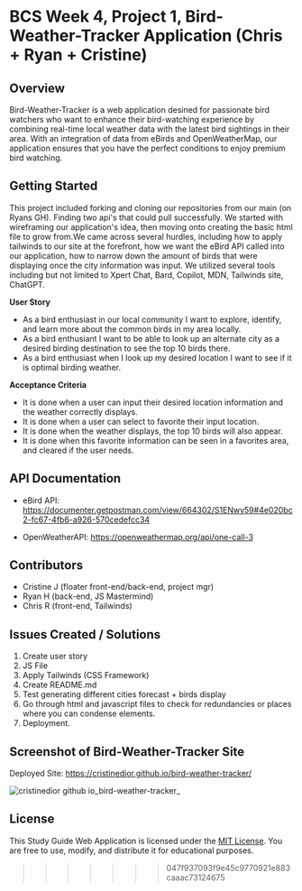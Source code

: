# BCS Week 4, Project 1, Bird-Weather-Tracker Application (Chris + Ryan + Cristine)

## Overview

Bird-Weather-Tracker is a web application desined for passionate bird watchers who want to enhance their bird-watching experience by combining real-time local weather data with the latest bird sightings in their area. With an integration of data from eBirds and OpenWeatherMap, our application ensures that you have the perfect conditions to enjoy premium bird watching. 

## Getting Started

This project included forking and cloning our repositories from our main (on Ryans GH). Finding two api's that could pull successfully. We started with wireframing our application's idea, then moving onto creating the basic html file to grow from.We came across several hurdles, including how to apply tailwinds to our site at the forefront, how we want the eBird API called into our application, how to narrow down the amount of birds that were displaying once the city information was input. We utilized several tools including but not limited to Xpert Chat, Bard, Copilot, MDN, Tailwinds site, ChatGPT.

**User Story**

- As a bird enthusiast in our local community I want to explore, identify, and learn more about the common birds in my area locally.
- As a bird enthusiant I want to be able to look up an alternate city as a desired birding destination to see the top 10 birds there.
- As a bird enthusiast when I look up my desired location I want to see if it is optimal birding weather.

**Acceptance Criteria**
- It is done when a user can input their desired location information and the weather correctly displays.
- It is done when a user can select to favorite their input location.
- It is done when the weather displays, the top 10 birds will also appear.
- It is done when this favorite information can be seen in a favorites area, and cleared if the user needs.

## API Documentation

- eBird API: https://documenter.getpostman.com/view/664302/S1ENwy59#4e020bc2-fc67-4fb6-a926-570cedefcc34 

- OpenWeatherAPI: https://openweathermap.org/api/one-call-3

## Contributors

- Cristine J (floater front-end/back-end, project mgr)
- Ryan H (back-end, JS Mastermind)
- Chris R (front-end, Tailwinds)

## Issues Created / Solutions

  1. Create user story
  2. JS File
  3. Apply Tailwinds (CSS Framework)
  4. Create README.md
  5. Test generating different cities forecast + birds display
  6. Go through html and javascript files to check for redundancies or places where you can condense elements.
  7. Deployment.

## Screenshot of Bird-Weather-Tracker Site

Deployed Site: https://cristinedior.github.io/bird-weather-tracker/

![cristinedior github io_bird-weather-tracker_](https://github.com/cristinedior/bird-weather-tracker/assets/148567509/a017ad56-378a-4bd2-917c-07ac0649838d)



## License
This Study Guide Web Application is licensed under the [MIT License](link-to-license). You are free to use, modify, and distribute it for educational purposes.
>>>>>>> 047f937093f9e45c9770921e883caaac73124675
